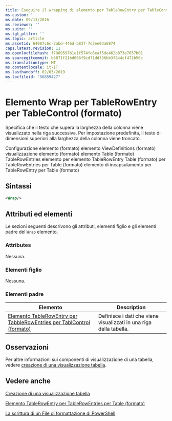 ```yaml
---
title: Eseguire il wrapping di elemento per TableRowEntry per TableContrl (formato) | Microsoft Docs
ms.custom: ''
ms.date: 09/13/2016
ms.reviewer: ''
ms.suite: ''
ms.tgt_pltfrm: ''
ms.topic: article
ms.assetid: 64087c6c-2abd-446d-b837-7d3ee03a6874
caps.latest.revision: 11
ms.openlocfilehash: f7989597b1e1f574fe6eaf5de462b073e7657b01
ms.sourcegitcommit: b6871f21bd666f9cd71dd336bb3f844cf472b56c
ms.translationtype: MT
ms.contentlocale: it-IT
ms.lasthandoff: 02/03/2019
ms.locfileid: "56859427"
---
```

# <a name="wrap-element-for-tablerowentry-for-tablecontrl--format"></a>Elemento Wrap per TableRowEntry per TableControl (formato)

Specifica che il testo che supera la larghezza della colonna viene visualizzato nella riga successiva. Per impostazione predefinita, il testo di dimensioni superiori alla larghezza della colonna viene troncato.

Configurazione elemento (formato) elemento ViewDefinitions (formato) visualizzazione elemento (formato) elemento Table (formato) TableRowEntries elemento per elemento TableRowEntry Table (formato) per TableRowEntries per Table (formato) elemento di incapsulamento per TableRowEntry per Table (formato)

## <a name="syntax"></a>Sintassi

```xml
<Wrap/>
```

## <a name="attributes-and-elements"></a>Attributi ed elementi

Le sezioni seguenti descrivono gli attributi, elementi figlio e gli elementi padre del `Wrap` elemento.

### <a name="attributes"></a>Attributes

Nessuna.

### <a name="child-elements"></a>Elementi figlio

Nessuna.

### <a name="parent-elements"></a>Elementi padre

|Elemento|Description|
|-------------|-----------------|
|[Elemento TableRowEntry per TabbleRowEntries per TablControl (formato)](./tablerowentry-element-for-tablerowentroes-for-tablecontrol-format.md)|Definisce i dati che viene visualizzati in una riga della tabella.|

## <a name="remarks"></a>Osservazioni

Per altre informazioni sui componenti di visualizzazione di una tabella, vedere [creazione di una visualizzazione tabella](./creating-a-table-view.md).

## <a name="see-also"></a>Vedere anche

[Creazione di una visualizzazione tabella](./creating-a-table-view.md)

[Elemento TableRowEntry per TableRowEntries per Table (formato)](./tablerowentry-element-for-tablerowentroes-for-tablecontrol-format.md)

[La scrittura di un File di formattazione di PowerShell](./writing-a-powershell-formatting-file.md)
